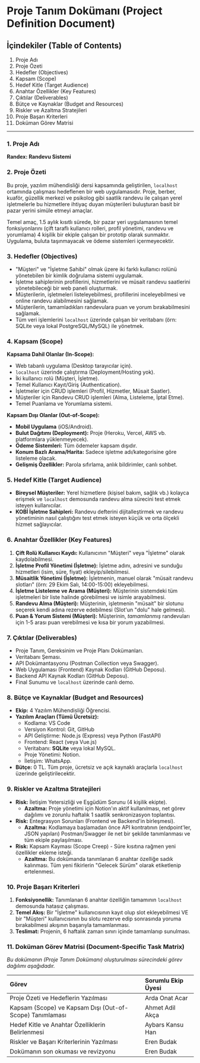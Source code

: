 # Proje Tanım Dokümanı (Project Definition Document)

## İçindekiler (Table of Contents)
1.  Proje Adı
2.  Proje Özeti
3.  Hedefler (Objectives)
4.  Kapsam (Scope)
5.  Hedef Kitle (Target Audience)
6.  Anahtar Özellikler (Key Features)
7.  Çıktılar (Deliverables)
8.  Bütçe ve Kaynaklar (Budget and Resources)
9.  Riskler ve Azaltma Stratejileri
10. Proje Başarı Kriterleri
11. Doküman Görev Matrisi

---

### 1. Proje Adı
**Randex: Randevu Sistemi**

### 2. Proje Özeti
Bu proje, yazılım mühendisliği dersi kapsamında geliştirilen, `localhost` ortamında çalışması hedeflenen bir web uygulamasıdır. Proje, berber, kuaför, güzellik merkezi ve psikolog gibi saatlik randevu ile çalışan yerel işletmelerle bu hizmetlere ihtiyaç duyan müşterileri buluşturan basit bir pazar yerini simüle etmeyi amaçlar.

Temel amaç, 1.5 aylık kısıtlı sürede, bir pazar yeri uygulamasının temel fonksiyonlarını (çift taraflı kullanıcı rolleri, profil yönetimi, randevu ve yorumlama) 4 kişilik bir ekiple çalışan bir prototip olarak sunmaktır. Uygulama, buluta taşınmayacak ve ödeme sistemleri içermeyecektir.

### 3. Hedefler (Objectives)
* "Müşteri" ve "İşletme Sahibi" olmak üzere iki farklı kullanıcı rolünü yönetebilen bir kimlik doğrulama sistemi uygulamak.
* İşletme sahiplerinin profillerini, hizmetlerini ve müsait randevu saatlerini yönetebileceği bir web paneli oluşturmak.
* Müşterilerin, işletmeleri listeleyebilmesi, profillerini inceleyebilmesi ve online randevu alabilmesini sağlamak.
* Müşterilerin, tamamladıkları randevulara puan ve yorum bırakabilmesini sağlamak.
* Tüm veri işlemlerini `localhost` üzerinde çalışan bir veritabanı (örn: SQLite veya lokal PostgreSQL/MySQL) ile yönetmek.

### 4. Kapsam (Scope)
**Kapsama Dahil Olanlar (In-Scope):**
* Web tabanlı uygulama (Desktop tarayıcılar için).
* `localhost` üzerinde çalıştırma (Deployment/Hosting yok).
* İki kullanıcı rolü (Müşteri, İşletme).
* Temel Kullanıcı Kayıt/Giriş (Authentication).
* İşletmeler için CRUD işlemleri (Profil, Hizmetler, Müsait Saatler).
* Müşteriler için Randevu CRUD işlemleri (Alma, Listeleme, İptal Etme).
* Temel Puanlama ve Yorumlama sistemi.

**Kapsam Dışı Olanlar (Out-of-Scope):**
* **Mobil Uygulama** (iOS/Android).
* **Bulut Dağıtımı (Deployment):** Proje (Heroku, Vercel, AWS vb. platformlara yüklenmeyecek).
* **Ödeme Sistemleri:** Tüm ödemeler kapsam dışıdır.
* **Konum Bazlı Arama/Harita:** Sadece işletme adı/kategorisine göre listeleme olacak.
* **Gelişmiş Özellikler:** Parola sıfırlama, anlık bildirimler, canlı sohbet.

### 5. Hedef Kitle (Target Audience)
* **Bireysel Müşteriler:** Yerel hizmetlere (kişisel bakım, sağlık vb.) kolayca erişmek ve `localhost` demosunda randevu alma sürecini test etmek isteyen kullanıcılar.
* **KOBİ İşletme Sahipleri:** Randevu defterini dijitalleştirmek ve randevu yönetiminin nasıl çalıştığını test etmek isteyen küçük ve orta ölçekli hizmet sağlayıcılar.

### 6. Anahtar Özellikler (Key Features)
1.  **Çift Rolü Kullanıcı Kaydı:** Kullanıcının "Müşteri" veya "İşletme" olarak kaydolabilmesi.
2.  **İşletme Profil Yönetimi (İşletme):** İşletme adını, adresini ve sunduğu hizmetleri (isim, süre, fiyat) ekleyip/silebilmesi.
3.  **Müsaitlik Yönetimi (İşletme):** İşletmenin, manuel olarak "müsait randevu slotları" (örn: 29 Ekim Salı, 14:00-15:00) ekleyebilmesi.
4.  **İşletme Listeleme ve Arama (Müşteri):** Müşterinin sistemdeki tüm işletmeleri bir liste halinde görebilmesi ve isimle arayabilmesi.
5.  **Randevu Alma (Müşteri):** Müşterinin, işletmenin "müsait" bir slotunu seçerek kendi adına rezerve edebilmesi (Slot'un "dolu" hale gelmesi).
6.  **Puan & Yorum Sistemi (Müşteri):** Müşterinin, *tamamlanmış* randevuları için 1-5 arası puan verebilmesi ve kısa bir yorum yazabilmesi.

### 7. Çıktılar (Deliverables)
* Proje Tanım, Gereksinim ve Proje Planı Dokümanları.
* Veritabanı Şeması.
* API Dokümantasyonu (Postman Collection veya Swagger).
* Web Uygulaması (Frontend) Kaynak Kodları (GitHub Deposu).
* Backend API Kaynak Kodları (GitHub Deposu).
* Final Sunumu ve `localhost` üzerinde canlı demo.

### 8. Bütçe ve Kaynaklar (Budget and Resources)
* **Ekip:** 4 Yazılım Mühendisliği Öğrencisi.
* **Yazılım Araçları (Tümü Ücretsiz):**
    * Kodlama: VS Code
    * Versiyon Kontrol: Git, GitHub
    * API Geliştirme: Node.js (Express) veya Python (FastAPI)
    * Frontend: React (veya Vue.js)
    * Veritabanı: **SQLite** veya lokal MySQL.
    * Proje Yönetimi: Notion.
    * İletişim: WhatsApp.
* **Bütçe:** 0 TL. Tüm proje, ücretsiz ve açık kaynaklı araçlarla `localhost` üzerinde geliştirilecektir.

### 9. Riskler ve Azaltma Stratejileri
* **Risk:** İletişim Yetersizliği ve Eşgüdüm Sorunu (4 kişilik ekipte).
    * **Azaltma:** Proje yönetimi için Notion'ın aktif kullanılması, net görev dağılımı ve zorunlu haftalık 1 saatlik senkronizasyon toplantısı.
* **Risk:** Entegrasyon Sorunları (Frontend ve Backend'in birleşmesi).
    * **Azaltma:** Kodlamaya başlamadan önce API kontratının (endpoint'ler, JSON yapıları) Postman/Swagger ile net bir şekilde tanımlanması ve tüm ekiple paylaşılması.
* **Risk:** Kapsam Kayması (Scope Creep) - Süre kısıtına rağmen yeni özellikler ekleme isteği.
    * **Azaltma:** Bu dokümanda tanımlanan 6 anahtar özelliğe sadık kalınması. Tüm yeni fikirlerin "Gelecek Sürüm" olarak etiketlenip ertelenmesi.

### 10. Proje Başarı Kriterleri
1.  **Fonksiyonellik:** Tanımlanan 6 anahtar özelliğin tamamının `localhost` demosunda hatasız çalışması.
2.  **Temel Akış:** Bir "İşletme" kullanıcısının kayıt olup slot ekleyebilmesi VE bir "Müşteri" kullanıcısının bu slotu rezerve edip sonrasında yoruma bırakabilmesi akışının başarıyla tamamlanması.
3.  **Teslimat:** Projenin, 6 haftalık zaman sınırı içinde tamamlanıp sunulması.

### 11. Doküman Görev Matrisi (Document-Specific Task Matrix)
*Bu dokümanın (Proje Tanım Dokümanı) oluşturulması sürecindeki görev dağılımı aşağıdadır.*

| Görev | Sorumlu Ekip Üyesi |
| :--- | :--- |
| Proje Özeti ve Hedeflerin Yazılması |  Arda Onat Acar |
| Kapsam (Scope) ve Kapsam Dışı (Out-of-Scope) Tanımlaması | Ahmet Adil Akça |
| Hedef Kitle ve Anahtar Özelliklerin Belirlenmesi | Aybars Kansu Han |
| Riskler ve Başarı Kriterlerinin Yazılması | Eren Budak |
| Dokümanın son okuması ve revizyonu | Eren Budak |
